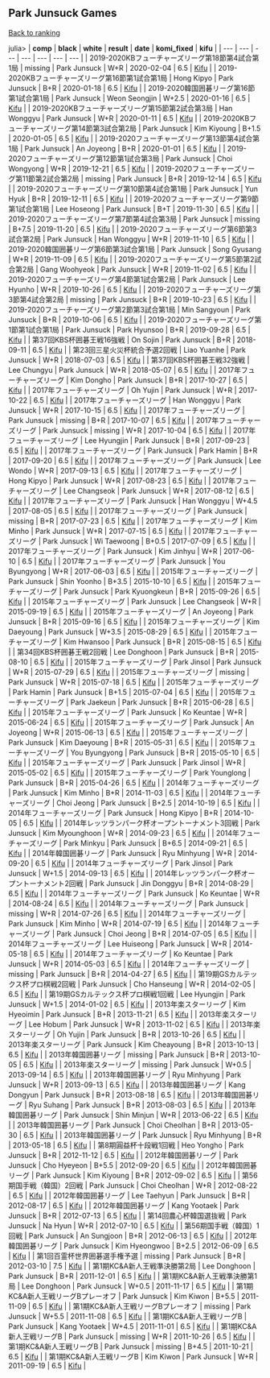 ## Park Junsuck Games

[Back to ranking](../../index.md)




julia> | **comp** | **black** | **white** | **result** | **date** | **komi_fixed** | **kifu** | 
| --- | --- | --- | --- | --- | --- | --- |
| 2019-2020KBフューチャーズリーグ第18節第4試合第1局 | missing | Park Junsuck | W+R | 2020-02-04 | 6.5 | [Kifu](https://kifudepot.net/kifucontents.php?id=w%2B%2Bpsx6F%2B0bH9D6LoQjvEw%3D%3D) | 
| 2019-2020KBフューチャーズリーグ第16節第1試合第1局 | Hong Kipyo | Park Junsuck | B+R | 2020-01-18 | 6.5 | [Kifu](https://kifudepot.net/kifucontents.php?id=3DLFXOQ2K3oKuvJMhpKH8A%3D%3D) | 
| 2019-2020韓国囲碁リーグ第16節第1試合第1局 | Park Junsuck | Weon Seongjin | W+2.5 | 2020-01-16 | 6.5 | [Kifu](https://kifudepot.net/kifucontents.php?id=5%2FHqnIFwpdL3IXbY0sDFgg%3D%3D) | 
| 2019-2020KBフューチャーズリーグ第15節第2試合第3局 | Han Wonggyu | Park Junsuck | W+R | 2020-01-11 | 6.5 | [Kifu](https://kifudepot.net/kifucontents.php?id=hrT0lq3xoWCyvAndjOznEw%3D%3D) | 
| 2019-2020KBフューチャーズリーグ第14節第3試合第2局 | Park Junsuck | Kim Kiyoung | B+1.5 | 2020-01-05 | 6.5 | [Kifu](https://kifudepot.net/kifucontents.php?id=lwWArzK33j2BjaDh3JQ9Zw%3D%3D) | 
| 2019-2020フューチャーズリーグ第13節第4試合第1局 | Park Junsuck | An Joyeong | B+R | 2020-01-01 | 6.5 | [Kifu](https://kifudepot.net/kifucontents.php?id=QkTvoAob6sC4gjEfSGWnqg%3D%3D) | 
| 2019-2020フューチャーズリーグ第12節第1試合第3局 | Park Junsuck | Choi Wongyong | W+R | 2019-12-21 | 6.5 | [Kifu](https://kifudepot.net/kifucontents.php?id=Km%2FsO8RubGA9oAMUsr8%2BVA%3D%3D) | 
| 2019-2020フューチャーズリーグ第11節第2試合第2局 | missing | Park Junsuck | B+R | 2019-12-14 | 6.5 | [Kifu](https://kifudepot.net/kifucontents.php?id=Kke82ZqIGhDTyDjdj7IZfQ%3D%3D) | 
| 2019-2020フューチャーズリーグ第10節第4試合第1局 | Park Junsuck | Yun Hyuk | B+R | 2019-12-11 | 6.5 | [Kifu](https://kifudepot.net/kifucontents.php?id=4p%2F6P4fx0KxfP41n95B4LA%3D%3D) | 
| 2019-2020フューチャーズリーグ第9節第1試合第1局 | Lee Hoseong | Park Junsuck | B+T | 2019-11-30 | 6.5 | [Kifu](https://kifudepot.net/kifucontents.php?id=FfQIPe5OvPEcWt3u97AoLQ%3D%3D) | 
| 2019-2020フューチャーズリーグ第7節第4試合第3局 | Park Junsuck | missing | B+7.5 | 2019-11-20 | 6.5 | [Kifu](https://kifudepot.net/kifucontents.php?id=mLOAsXAJbti%2BlRbpK8VM%2Bg%3D%3D) | 
| 2019-2020フューチャーズリーグ第6節第3試合第2局 | Park Junsuck | Han Wonggyu | W+R | 2019-11-10 | 6.5 | [Kifu](https://kifudepot.net/kifucontents.php?id=yDwF%2BZ7FxvX0977hXPtlrg%3D%3D) | 
| 2019-2020韓国囲碁リーグ第6節第3試合第1局 | Park Junsuck | Song Gyusang | W+R | 2019-11-09 | 6.5 | [Kifu](https://kifudepot.net/kifucontents.php?id=K0x4KZXPHVeZ%2FRo8Uz%2B%2Fgw%3D%3D) | 
| 2019-2020フューチャーズリーグ第5節第2試合第2局 | Gang Woohyeok | Park Junsuck | W+R | 2019-11-02 | 6.5 | [Kifu](https://kifudepot.net/kifucontents.php?id=qJgmu6kVZW0JAxtFDsxNcA%3D%3D) | 
| 2019-2020フューチャーズリーグ第4節第1試合第2局 | Park Junsuck | Lee Hyunho | W+R | 2019-10-26 | 6.5 | [Kifu](https://kifudepot.net/kifucontents.php?id=KE2qTKlwILpsBlpg6%2FyTww%3D%3D) | 
| 2019-2020フューチャーズリーグ第3節第4試合第2局 | missing | Park Junsuck | B+R | 2019-10-23 | 6.5 | [Kifu](https://kifudepot.net/kifucontents.php?id=nVROH5Bzkji%2BHfGeQ3h5RA%3D%3D) | 
| 2019-2020フューチャーズリーグ第2節第3試合第1局 | Min Sangyoun | Park Junsuck | B+R | 2019-10-06 | 6.5 | [Kifu](https://kifudepot.net/kifucontents.php?id=pZEjlBVt4jGvHygsiXOYvw%3D%3D) | 
| 2019-2020フューチャーズリーグ第1節第1試合第1局 | Park Junsuck | Park Hyunsoo | B+R | 2019-09-28 | 6.5 | [Kifu](https://kifudepot.net/kifucontents.php?id=tytGNiVl8PIA9KUKHM%2BVhQ%3D%3D) | 
| 第37回KBS杯囲碁王戦16強戦 | On Sojin | Park Junsuck | B+R | 2018-09-11 | 6.5 | [Kifu](https://kifudepot.net/kifucontents.php?id=Qb8FjaoUa5KjtcqELqyPjg%3D%3D) | 
| 第23回三星火災杯統合予選2回戦 | Liao Yuanhe | Park Junsuck | W+R | 2018-07-03 | 6.5 | [Kifu](https://kifudepot.net/kifucontents.php?id=s2T8c1TZGFNEn7uGwwxxBw%3D%3D) | 
| 第37回KBS杯囲碁王戦32強戦 | Lee Chungyu | Park Junsuck | W+R | 2018-05-07 | 6.5 | [Kifu](https://kifudepot.net/kifucontents.php?id=btiE7zmNlsUKx0sXQdhYcQ%3D%3D) | 
| 2017年フューチャーズリーグ | Kim Dongho | Park Junsuck | B+R | 2017-10-27 | 6.5 | [Kifu](https://kifudepot.net/kifucontents.php?id=nAgwg4c4THVzmNl0So1eJA%3D%3D) | 
| 2017年フューチャーズリーグ | Oh Yujin | Park Junsuck | W+R | 2017-10-22 | 6.5 | [Kifu](https://kifudepot.net/kifucontents.php?id=phqhRmB2UmRM0LJ%2FiPlzZg%3D%3D) | 
| 2017年フューチャーズリーグ | Han Wonggyu | Park Junsuck | W+R | 2017-10-15 | 6.5 | [Kifu](https://kifudepot.net/kifucontents.php?id=aaSUeCTJ7QHwoeBYNO6ocg%3D%3D) | 
| 2017年フューチャーズリーグ | Park Junsuck | missing | B+R | 2017-10-07 | 6.5 | [Kifu](https://kifudepot.net/kifucontents.php?id=abeO0M9S%2BbOj5I6ZG07Flg%3D%3D) | 
| 2017年フューチャーズリーグ | Park Junsuck | missing | W+R | 2017-10-04 | 6.5 | [Kifu](https://kifudepot.net/kifucontents.php?id=KE1yeotIbXtafZNX1v598g%3D%3D) | 
| 2017年フューチャーズリーグ | Lee Hyungjin | Park Junsuck | B+R | 2017-09-23 | 6.5 | [Kifu](https://kifudepot.net/kifucontents.php?id=dOVgbBCzjzfvjfrlnQI5Sw%3D%3D) | 
| 2017年フューチャーズリーグ | Park Junsuck | Park Hamin | B+R | 2017-09-20 | 6.5 | [Kifu](https://kifudepot.net/kifucontents.php?id=oAW6bRSo32F9PBY9Kk85ew%3D%3D) | 
| 2017年フューチャーズリーグ | Park Junsuck | Lee Wondo | W+R | 2017-09-13 | 6.5 | [Kifu](https://kifudepot.net/kifucontents.php?id=0jKiZLyM2nOyVMsRANX9Pg%3D%3D) | 
| 2017年フューチャーズリーグ | Hong Kipyo | Park Junsuck | W+R | 2017-08-23 | 6.5 | [Kifu](https://kifudepot.net/kifucontents.php?id=GXcgFp4bDzIYCqPbFSjkWQ%3D%3D) | 
| 2017年フューチャーズリーグ | Lee Changseok | Park Junsuck | W+R | 2017-08-12 | 6.5 | [Kifu](https://kifudepot.net/kifucontents.php?id=HR587SOUIQMwCMh6ichWOA%3D%3D) | 
| 2017年フューチャーズリーグ | Park Junsuck | Han Wonggyu | W+4.5 | 2017-08-05 | 6.5 | [Kifu](https://kifudepot.net/kifucontents.php?id=7jwMvK5y3piio6K8%2BHtrjA%3D%3D) | 
| 2017年フューチャーズリーグ | Park Junsuck | missing | B+R | 2017-07-23 | 6.5 | [Kifu](https://kifudepot.net/kifucontents.php?id=LP0MufSOu3o%2F3CujSr%2BzCQ%3D%3D) | 
| 2017年フューチャーズリーグ | Kim Minho | Park Junsuck | W+R | 2017-07-15 | 6.5 | [Kifu](https://kifudepot.net/kifucontents.php?id=iJg2NE4lH7TEW%2BYGJiRJoA%3D%3D) | 
| 2017年フューチャーズリーグ | Park Junsuck | Wi Taewoong | B+0.5 | 2017-07-09 | 6.5 | [Kifu](https://kifudepot.net/kifucontents.php?id=3oMDeZiX0SEcESyBrW7Kyg%3D%3D) | 
| 2017年フューチャーズリーグ | Park Junsuck | Kim Jinhyu | W+R | 2017-06-10 | 6.5 | [Kifu](https://kifudepot.net/kifucontents.php?id=IPhxTd2mscEGA%2BVlPi%2B%2FkA%3D%3D) | 
| 2017年フューチャーズリーグ | Park Junsuck | You Byungyong | W+R | 2017-06-03 | 6.5 | [Kifu](https://kifudepot.net/kifucontents.php?id=OMzb3o7EMKo6T9ZLU9i%2F2A%3D%3D) | 
| 2015年フューチャーズリーグ | Park Junsuck | Shin Yoonho | B+3.5 | 2015-10-10 | 6.5 | [Kifu](https://kifudepot.net/kifucontents.php?id=pAg0eqe8j77rw7FXR4QlbQ%3D%3D) | 
| 2015年フューチャーズリーグ | Park Junsuck | Park Kyuongkeun | B+R | 2015-09-26 | 6.5 | [Kifu](https://kifudepot.net/kifucontents.php?id=zn56ceLGqaJsPV3D1GJnjw%3D%3D) | 
| 2015年フューチャーズリーグ | Park Junsuck | Lee Changseok | W+R | 2015-09-19 | 6.5 | [Kifu](https://kifudepot.net/kifucontents.php?id=H4AbJgNDd7eU3ueKvvje%2BA%3D%3D) | 
| 2015年フューチャーズリーグ | An Joyeong | Park Junsuck | B+R | 2015-09-16 | 6.5 | [Kifu](https://kifudepot.net/kifucontents.php?id=P3EnEqPElHm1PEqVxNDRZg%3D%3D) | 
| 2015年フューチャーズリーグ | Kim Daeyoung | Park Junsuck | W+3.5 | 2015-08-29 | 6.5 | [Kifu](https://kifudepot.net/kifucontents.php?id=%2BkpKnzf7PZR3K83ECxJrtw%3D%3D) | 
| 2015年フューチャーズリーグ | Kim Hwansoo | Park Junsuck | B+R | 2015-08-15 | 6.5 | [Kifu](https://kifudepot.net/kifucontents.php?id=QCx82n8PQtOo3ttoHQ9enw%3D%3D) | 
| 第34回KBS杯囲碁王戦2回戦 | Lee Donghoon | Park Junsuck | B+R | 2015-08-10 | 6.5 | [Kifu](https://kifudepot.net/kifucontents.php?id=4yy6M77wr5AUVTFbMKLxTg%3D%3D) | 
| 2015年フューチャーズリーグ | Park Jinsol | Park Junsuck | W+R | 2015-07-29 | 6.5 | [Kifu](https://kifudepot.net/kifucontents.php?id=X9R573y9N%2FyORmgZeX7iAw%3D%3D) | 
| 2015年フューチャーズリーグ | missing | Park Junsuck | W+R | 2015-07-18 | 6.5 | [Kifu](https://kifudepot.net/kifucontents.php?id=6PqZzjMScIZoPpR4oWw1Jw%3D%3D) | 
| 2015年フューチャーズリーグ | Park Hamin | Park Junsuck | B+1.5 | 2015-07-04 | 6.5 | [Kifu](https://kifudepot.net/kifucontents.php?id=htKkgNntczAAYD96%2FEz3mw%3D%3D) | 
| 2015年フューチャーズリーグ | Park Jaekeun | Park Junsuck | B+R | 2015-06-28 | 6.5 | [Kifu](https://kifudepot.net/kifucontents.php?id=5pCbvu0oEa7HubODkn2PAg%3D%3D) | 
| 2015年フューチャーズリーグ | Park Junsuck | Ko Keuntae | W+R | 2015-06-24 | 6.5 | [Kifu](https://kifudepot.net/kifucontents.php?id=MAV1mgAWSSTOAZm44vCp3w%3D%3D) | 
| 2015年フューチャーズリーグ | Park Junsuck | An Joyeong | W+R | 2015-06-13 | 6.5 | [Kifu](https://kifudepot.net/kifucontents.php?id=OQd5RB6RFPl92HDCnz77gw%3D%3D) | 
| 2015年フューチャーズリーグ | Park Junsuck | Kim Daeyoung | B+R | 2015-05-31 | 6.5 | [Kifu](https://kifudepot.net/kifucontents.php?id=qHSjyyGMRXdU4ROSNzmKRw%3D%3D) | 
| 2015年フューチャーズリーグ | You Byungyong | Park Junsuck | B+R | 2015-05-10 | 6.5 | [Kifu](https://kifudepot.net/kifucontents.php?id=RnzQS1Hjeop9OMtC07mcRg%3D%3D) | 
| 2015年フューチャーズリーグ | Park Junsuck | Park Jinsol | W+R | 2015-05-02 | 6.5 | [Kifu](https://kifudepot.net/kifucontents.php?id=n52y6zS4ma%2B53osrNyPqAA%3D%3D) | 
| 2015年フューチャーズリーグ | Park Younglong | Park Junsuck | B+R | 2015-04-26 | 6.5 | [Kifu](https://kifudepot.net/kifucontents.php?id=ianV1JMlLWMcgDlv1o8a4A%3D%3D) | 
| 2014年フューチャーズリーグ | Park Junsuck | Kim Minho | B+R | 2014-11-03 | 6.5 | [Kifu](https://kifudepot.net/kifucontents.php?id=dSvz%2F1uQNdrNi4foIl76mw%3D%3D) | 
| 2014年フューチャーズリーグ | Choi Jeong | Park Junsuck | B+2.5 | 2014-10-19 | 6.5 | [Kifu](https://kifudepot.net/kifucontents.php?id=WrH%2FEpkeFq3MND%2BwFeLFnA%3D%3D) | 
| 2014年フューチャーズリーグ | Park Junsuck | Hong Kipyo | B+R | 2014-10-05 | 6.5 | [Kifu](https://kifudepot.net/kifucontents.php?id=JYR3RpbUtAeqN3LcVD6kKQ%3D%3D) | 
| 2014年レッツランパーク杯オープントーナメント3回戦 | Park Junsuck | Kim Myounghoon | W+R | 2014-09-23 | 6.5 | [Kifu](https://kifudepot.net/kifucontents.php?id=lEQKQuUxXXxufkUUeaFu3w%3D%3D) | 
| 2014年フューチャーズリーグ | Park Minkyu | Park Junsuck | B+6.5 | 2014-09-21 | 6.5 | [Kifu](https://kifudepot.net/kifucontents.php?id=ZXVhjnQ5uIIH0fEcFj1qjQ%3D%3D) | 
| 2014年韓国囲碁リーグ | Park Junsuck | Ryu Minhyung | W+R | 2014-09-20 | 6.5 | [Kifu](https://kifudepot.net/kifucontents.php?id=0k0oRlCTPRp13HjLlED0dA%3D%3D) | 
| 2014年フューチャーズリーグ | Park Jinsol | Park Junsuck | W+1.5 | 2014-09-13 | 6.5 | [Kifu](https://kifudepot.net/kifucontents.php?id=VXvVxBbVugoy83LTK6EMIQ%3D%3D) | 
| 2014年レッツランパーク杯オープントーナメント2回戦 | Park Junsuck | Jin Donggyu | B+R | 2014-08-29 | 6.5 | [Kifu](https://kifudepot.net/kifucontents.php?id=8M8z%2BeBn%2F9fWyG6QupyDGA%3D%3D) | 
| 2014年フューチャーズリーグ | Park Junsuck | Ko Keuntae | W+R | 2014-08-24 | 6.5 | [Kifu](https://kifudepot.net/kifucontents.php?id=vtlN1oweD2uoxM8qpJQUXg%3D%3D) | 
| 2014年フューチャーズリーグ | Park Junsuck | missing | W+R | 2014-07-26 | 6.5 | [Kifu](https://kifudepot.net/kifucontents.php?id=dFA3%2BFcGTm51%2FbsK6R%2FJpg%3D%3D) | 
| 2014年フューチャーズリーグ | Park Junsuck | Kim Minho | W+R | 2014-07-19 | 6.5 | [Kifu](https://kifudepot.net/kifucontents.php?id=SAphSr1g958YR5rZbU%2B6QQ%3D%3D) | 
| 2014年フューチャーズリーグ | Park Junsuck | Choi Jeong | B+R | 2014-07-05 | 6.5 | [Kifu](https://kifudepot.net/kifucontents.php?id=B5B433qnlJhjWlg%2FfSDdTw%3D%3D) | 
| 2014年フューチャーズリーグ | Lee Huiseong | Park Junsuck | W+R | 2014-05-18 | 6.5 | [Kifu](https://kifudepot.net/kifucontents.php?id=UrJRTqspQz39QuqF6%2BAsSQ%3D%3D) | 
| 2014年フューチャーズリーグ | Ko Keuntae | Park Junsuck | W+R | 2014-05-03 | 6.5 | [Kifu](https://kifudepot.net/kifucontents.php?id=lxvw4tLKTDZPwnJA0gZfeQ%3D%3D) | 
| 2014年フューチャーズリーグ | missing | Park Junsuck | B+R | 2014-04-27 | 6.5 | [Kifu](https://kifudepot.net/kifucontents.php?id=9LzRcX%2FhjOG%2BZD0orSiRUQ%3D%3D) | 
| 第19期GSカルテックス杯プロ棋戦2回戦 | Park Junsuck | Cho Hanseung | W+R | 2014-02-05 | 6.5 | [Kifu](https://kifudepot.net/kifucontents.php?id=lPUzbvkt3u9FLQmgfAcIVA%3D%3D) | 
| 第19期GSカルテックス杯プロ棋戦1回戦 | Lee Hyungjin | Park Junsuck | W+1.5 | 2014-01-02 | 6.5 | [Kifu](https://kifudepot.net/kifucontents.php?id=OPZ3TNZTqyP2eN5%2BJyIHZA%3D%3D) | 
| 2013年楽スターリーグ | Kim Hyeoimin | Park Junsuck | B+R | 2013-11-21 | 6.5 | [Kifu](https://kifudepot.net/kifucontents.php?id=lGxhftMkSkof5GwtfLc2vA%3D%3D) | 
| 2013年楽スターリーグ | Lee Hobum | Park Junsuck | W+R | 2013-11-02 | 6.5 | [Kifu](https://kifudepot.net/kifucontents.php?id=UJviC14%2FLYPHlIcLAQyX6Q%3D%3D) | 
| 2013年楽スターリーグ | Oh Yujin | Park Junsuck | B+R | 2013-10-26 | 6.5 | [Kifu](https://kifudepot.net/kifucontents.php?id=Jz9FHD2NLj65g9Wc2yhltg%3D%3D) | 
| 2013年楽スターリーグ | Park Junsuck | Kim Cheayoung | B+R | 2013-10-13 | 6.5 | [Kifu](https://kifudepot.net/kifucontents.php?id=PgzdIhxibRb6uzgbZkjC3Q%3D%3D) | 
| 2013年韓国囲碁リーグ | missing | Park Junsuck | B+R | 2013-10-05 | 6.5 | [Kifu](https://kifudepot.net/kifucontents.php?id=mvxgtqeqgmgRreyukTX%2Fpw%3D%3D) | 
| 2013年楽スターリーグ | missing | Park Junsuck | W+0.5 | 2013-09-14 | 6.5 | [Kifu](https://kifudepot.net/kifucontents.php?id=ikxD31gQyupPnL%2Ft0f5XZw%3D%3D) | 
| 2013年韓国囲碁リーグ | Ryu Minhyung | Park Junsuck | W+R | 2013-09-13 | 6.5 | [Kifu](https://kifudepot.net/kifucontents.php?id=Ulm5DUg4rYiFKgq3HdUsZw%3D%3D) | 
| 2013年韓国囲碁リーグ | Kang Dongyun | Park Junsuck | B+R | 2013-08-18 | 6.5 | [Kifu](https://kifudepot.net/kifucontents.php?id=vF2QWKfSb4HdeFlX1R5doA%3D%3D) | 
| 2013年韓国囲碁リーグ | Ryu Suhang | Park Junsuck | B+R | 2013-08-03 | 6.5 | [Kifu](https://kifudepot.net/kifucontents.php?id=KLaH%2BicRaRFY3aPownJ9GQ%3D%3D) | 
| 2013年韓国囲碁リーグ | Park Junsuck | Shin Minjun | W+R | 2013-06-22 | 6.5 | [Kifu](https://kifudepot.net/kifucontents.php?id=famr%2BoYPFySq%2F6nLyuwr%2Fg%3D%3D) | 
| 2013年韓国囲碁リーグ | Park Junsuck | Choi Cheolhan | B+R | 2013-05-30 | 6.5 | [Kifu](https://kifudepot.net/kifucontents.php?id=rP1Vepzu2NfTmM%2B%2FFqMmTw%3D%3D) | 
| 2013年韓国囲碁リーグ | Park Junsuck | Ryu Minhyung | B+R | 2013-05-18 | 6.5 | [Kifu](https://kifudepot.net/kifucontents.php?id=xNXWmYm698%2Fzvzcuig1dRA%3D%3D) | 
| 第8期圓益杯十段戦1回戦 | Heo Yongho | Park Junsuck | B+R | 2012-11-12 | 6.5 | [Kifu](https://kifudepot.net/kifucontents.php?id=qjv53WmJTdazI%2BPtFWzqeQ%3D%3D) | 
| 2012年韓国囲碁リーグ | Park Junsuck | Cho Hyeyeon | B+5.5 | 2012-09-20 | 6.5 | [Kifu](https://kifudepot.net/kifucontents.php?id=ZB00HeXnbRu44w11x9m49Q%3D%3D) | 
| 2012年韓国囲碁リーグ | Park Junsuck | Kim Kiyoung | B+R | 2012-09-02 | 6.5 | [Kifu](https://kifudepot.net/kifucontents.php?id=zI6QSRUCQDJhQALJ%2Fk7V9w%3D%3D) | 
| 第56期国手戦（韓国）2回戦 | Park Junsuck | Choi Cheolhan | W+R | 2012-08-22 | 6.5 | [Kifu](https://kifudepot.net/kifucontents.php?id=LfAxurn1lVLLdX9C%2BbA%2Fog%3D%3D) | 
| 2012年韓国囲碁リーグ | Lee Taehyun | Park Junsuck | B+R | 2012-08-17 | 6.5 | [Kifu](https://kifudepot.net/kifucontents.php?id=Y7grvoCKJPnYwyVmoec0RQ%3D%3D) | 
| 2012年韓国囲碁リーグ | Kang Yootaek | Park Junsuck | B+R | 2012-07-13 | 6.5 | [Kifu](https://kifudepot.net/kifucontents.php?id=vF%2FAhINYimE4oCNjKZ46TA%3D%3D) | 
| 第14回農心杯韓国選抜戦 | Park Junsuck | Na Hyun | W+R | 2012-07-10 | 6.5 | [Kifu](https://kifudepot.net/kifucontents.php?id=GyYPHcs%2FRNiPqH9dShp9kw%3D%3D) | 
| 第56期国手戦（韓国）1回戦 | Park Junsuck | An Sungjoon | B+R | 2012-06-13 | 6.5 | [Kifu](https://kifudepot.net/kifucontents.php?id=BoAfefqIwORC7Pa8aLCyUA%3D%3D) | 
| 2012年韓国囲碁リーグ | Park Junsuck | Kim Hyeongwoo | B+2.5 | 2012-06-09 | 6.5 | [Kifu](https://kifudepot.net/kifucontents.php?id=7cxaUJRmGbQ8bolqLSFt1w%3D%3D) | 
| 第1回百霊杯世界囲碁選手権予選 | missing | Park Junsuck | B+R | 2012-03-10 | 7.5 | [Kifu](https://kifudepot.net/kifucontents.php?id=wq%2F8y2Wxq%2Bf5e5nAxFHDyA%3D%3D) | 
| 第1期KC&A新人王戦準決勝第2局 | Lee Donghoon | Park Junsuck | B+R | 2011-12-01 | 6.5 | [Kifu](https://kifudepot.net/kifucontents.php?id=mcjQuU88ZVYgqAZ11cjLCA%3D%3D) | 
| 第1期KC&A新人王戦準決勝第1局 | Lee Donghoon | Park Junsuck | W+0.5 | 2011-11-17 | 6.5 | [Kifu](https://kifudepot.net/kifucontents.php?id=M6Qxfi%2FIS6IHtkZkhUDJeA%3D%3D) | 
| 第1期KC&A新人王戦リーグBプレーオフ | Park Junsuck | Kim Kiwon | B+5.5 | 2011-11-09 | 6.5 | [Kifu](https://kifudepot.net/kifucontents.php?id=%2BtK7UsIn%2BFFkv45Q1dONlA%3D%3D) | 
| 第1期KC&A新人王戦リーグBプレーオフ | missing | Park Junsuck | W+5.5 | 2011-11-08 | 6.5 | [Kifu](https://kifudepot.net/kifucontents.php?id=ilaGk42fuZhOM3MINaZH%2FQ%3D%3D) | 
| 第1期KC&A新人王戦リーグB | Park Junsuck | Kang Yootaek | W+4.5 | 2011-11-01 | 6.5 | [Kifu](https://kifudepot.net/kifucontents.php?id=LVkfaevFIMc8XJ30X%2F9oqw%3D%3D) | 
| 第1期KC&A新人王戦リーグB | Park Junsuck | missing | W+R | 2011-10-26 | 6.5 | [Kifu](https://kifudepot.net/kifucontents.php?id=T6DnweqNKbD7VkYGMtmd%2Bw%3D%3D) | 
| 第1期KC&A新人王戦リーグB | Park Junsuck | missing | B+4.5 | 2011-10-21 | 6.5 | [Kifu](https://kifudepot.net/kifucontents.php?id=bFxJ4pu2bWAtzJBPtBTqZA%3D%3D) | 
| 第1期KC&A新人王戦リーグB | Kim Kiwon | Park Junsuck | W+R | 2011-09-19 | 6.5 | [Kifu](https://kifudepot.net/kifucontents.php?id=%2F7H%2F3IVRC0SJGyPN%2FCYCig%3D%3D) |




